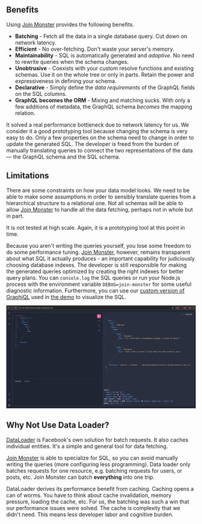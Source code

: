 ## Benefits

Using [Join Monster](https://github.com/join-monster/join-monster) provides the following benefits.


- **Batching** - Fetch all the data in a single database query. Cut down on network latency.
- **Efficient** - No over-fetching. Don't waste your server's memory.
- **Maintainability** - SQL is automatically generated and *adaptive*. No need to rewrite queries when the schema changes.
- **Unobtrusive** - Coexists with your custom resolve functions and existing schemas. Use it on the whole tree or only in parts. Retain the power and expressiveness in defining your schema.
- **Declarative** - Simply define the *data requirements* of the GraphQL fields on the SQL columns.
- **GraphQL becomes the ORM** - Mixing and matching sucks. With only a few additions of metadata, the GraphQL schema *becomes* the mapping relation.

It solved a real performance bottleneck due to network latency for us. We consider it a good prototyping tool because changing the schema is very easy to do. Only a few properties on the schema need to change in order to update the generated SQL. The developer is freed from the burden of manually translating queries to connect the two representations of the data — the GraphQL schema and the SQL schema.

## Limitations

There are some constraints on how your data model looks. We need to be able to make some assumptions in order to sensibly translate queries from a hierarchical structure to a relational one. Not all schemas will be able to allow [Join Monster](https://github.com/join-monster/join-monster) to handle all the data fetching, perhaps not in whole but in part.

It is not tested at high scale. Again, it is a prototyping tool at this point in time.  

Because you aren't writing the queries yourself, you lose some freedom to do some performance tuning. [Join Monster](https://github.com/join-monster/join-monster), however, remains transparent about what SQL it actually produces - an important capability for judiciously choosing database indexes. The developer is still responsible for making the generated queries optimized by creating the right indexes for better query plans. You can `console.log` the SQL queries or run your Node.js process with the environment variable `DEBUG=join-monster` for some useful diagnostic information. Furthermore, you can use our [custom version of GraphiQL](https://github.com/join-monster/join-monster/tree/master/test-api/graphsiql/README.md) used in [the demo](https://join-monster-demo.onrender.com/graphql?query=%7B%20users%20%7B%20%0A%20%20id%2C%20fullName%2C%20email%0A%20%20posts%20%7B%20id%2C%20body%20%7D%0A%7D%7D) to visualize the SQL.

![graphsiql](img/graphsiql.png)


## Why Not Use Data Loader?

[DataLoader](https://github.com/facebook/dataloader) is Facebook's own solution for batch requests. It also caches individual entities. It's a simple and general tool for data fetching.

[Join Monster](https://github.com/join-monster/join-monster) is able to specialize for SQL, so you can avoid manually writing the queries (more configuring less programming). Data loader only batches requests for one resource, e.g. batching requests for users, or posts, etc. Join Monster can batch **everything** into one trip.

DataLoader derives its performance benefit from caching. Caching opens a can of worms. You have to think about cache invalidation, memory pressure, loading the cache, etc. For us, the batching was such a win that our performance issues were solved. The cache is complexity that we didn't need. This means less developer labor and cognitive burden.

